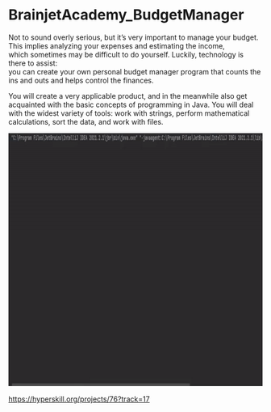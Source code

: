 # BrainjetAcademy_BudgetManager  
 
Not to sound overly serious, but it’s very important to manage your budget. This implies analyzing your expenses and estimating the income,  
which sometimes may be difficult to do yourself. Luckily, technology is there to assist:  
you can create your own personal budget manager program that counts the ins and outs and helps control the finances.

You will create a very applicable product, and in the meanwhile also get acquainted with the basic concepts of programming in Java. You will deal with the widest variety of tools: work with strings, perform mathematical calculations, sort the data, and work with files.
  
<img src="https://github.com/FOswald86/BrainjetAcademy_MusicAdvisor/blob/main/MusicAdvisor.gif" width="800" height="500" />  
  
https://hyperskill.org/projects/76?track=17   
